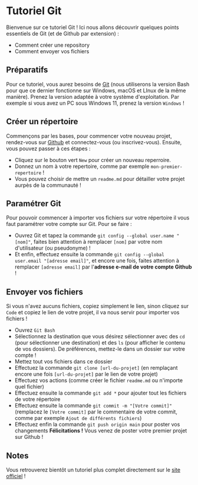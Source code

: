 # Tutoriel Git
Bienvenue sur ce tutoriel Git ! Ici nous allons découvrir quelques points essentiels de Git (et de Github par extension) :
- Comment créer une repository
- Comment envoyer vos fichiers
## Préparatifs
Pour ce tutoriel, vous aurez besoins de [Git](https://git-scm.com/) (nous utiliserons la version Bash pour que ce dernier fonctionne sur Windows, macOS et LInux de la même manière). Prenez la version adaptée à votre système d'exploitation. Par exemple si vous avez un PC sous Windows 11, prenez la version `Windows` !
## Créer un répertoire
Commençons par les bases, pour commencer votre nouveau projet, rendez-vous sur [Github](https://github.com/) et connectez-vous (ou inscrivez-vous). Ensuite, vous pouvez passer à ces étapes :
- Cliquez sur le bouton vert `New` pour créer un nouveau reperroire.
- Donnez un nom à votre repertoire, comme par exemple `mon-premier-repertoire` !
- Vous pouvez choisir de mettre un `readme.md` pour détailler votre projet aurpès de la communauté !
## Paramétrer Git
Pour pouvoir commencer à importer vos fichiers sur votre répertoire il vous faut paramétrer votre compte sur Git. Pour se faire :
- Ouvrez Git et tapez la commande `git config --global user.name "[nom]"`, faites bien attention à remplacer `[nom]` par votre nom d'utilisateur (ou pseudonyme) !
- Et enfin, effectuez ensuite la commande `git config --global user.email "[adresse email]"`, et encore une fois, faites attention à remplacer `[adresse email]` par l'**adresse e-mail de votre compte Github** !
## Envoyer vos fichiers
Si vous n'avez aucuns fichiers, copiez simplement le lien, sinon cliquez sur `Code` et copiez le lien de votre projet, il va nous servir pour importer vos fichiers !
- Ouvrez `Git Bash`
- Sélectionnez la destination que vous désirez sélectionner avec des `cd` (pour sélectionner une destination) et des `ls` (pour afficher le contenu de vos dossiers). De préférences, mettez-le dans un dossier sur votre compte !
- Mettez tout vos fichiers dans ce dossier
- Effectuez la commande `git clone [url-du-projet]` (en remplaçant encore une fois `[url-du-projet]` par le lien de votre projet)
- Effectuez vos actions (comme créer le fichier `readme.md` ou n'importe quel fichier)
- Effectuez ensuite la commande `git add *` pour ajouter tout les fichiers de votre répertoire
- Effectuez ensuite la commande `git commit -m "[Votre commit]"` (remplacez le `[Votre commit]` par le commentaire de votre commit, comme par exemple `Ajout de différents fichiers`)
- Effectuez enfin la commande `git push origin main` pour poster vos changements
**Félicitations !** Vous venez de poster votre premier projet sur Github !
## Notes 
Vous retrouverez bientôt un tutoriel plus complet directement sur le [site officiel](https://enioaiello.github.io/Tutoriel-Git) !
